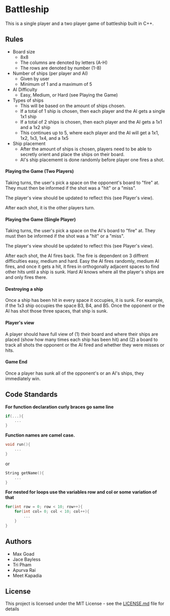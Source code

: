 
# Battleship

This is a single player and a two player game of battleship built in C++.

## Rules
-   Board size
    -   8x8
    -   The columns are denoted by letters (A-H)
    -   The rows are denoted by number (1-8)
-   Number of ships (per player and AI)
    -   Given by user
    -   Minimum of 1 and a maximum of 5
-   AI Difficulty    
    -   Easy, Medium, or Hard (see Playing the Game)
-   Types of ships
    -   This will be based on the amount of ships chosen.
    -   If a total of 1 ship is chosen, then each player and the AI gets a single 1x1 ship
    -   If a total of 2 ships is chosen, then each player and the AI gets a 1x1 and a 1x2 ship
    -   This continues up to 5, where each player and the AI will get a 1x1, 1x2, 1x3, 1x4, and a 1x5
-   Ship placement
    -   After the amount of ships is chosen, players need to be able to secretly orient and place the ships on their board.
    -   AI's ship placememt is done randomly before player one fires a shot.

#### Playing the Game (Two Players)

Taking turns, the user's pick a space on the opponent's board to "fire" at. They must then be informed if the shot was a "hit" or a "miss".

The player's view should be updated to reflect this (see Player's view).

After each shot, it is the other players turn.

#### Playing the Game (Single Player)

Taking turns, the user's pick a space on the AI's board to "fire" at. They must then be informed if the shot was a "hit" or a "miss".

The player's view should be updated to reflect this (see Player's view).

After each shot, the AI fires back. The fire is dependent on 3 diffrent difficulties easy, medium and hard. Easy the AI fires randomly, medium AI fires, and once it gets a hit, it fires in orthogonally adjacent spaces to find other hits until a ship is sunk. Hard AI knows where all the player's ships are and only fires there. 

#### Destroying a ship

Once a ship has been hit in every space it occupies, it is sunk. For example, if the 1x3 ship occupies the space B3, B4, and B5. Once the opponent or the AI has shot those three spaces, that ship is sunk.

#### Player's view

A player should have full view of (1) their board and where their ships are placed (show how many times each ship has been hit) and (2) a board to track all shots the opponent or the AI fired and whether they were misses or hits.

#### Game End

Once a player has sunk all of the opponent's or an AI's ships, they immediately win.

## Code Standards

**For function declaration curly braces go same line**
``` c++
if(...){
	...
}
```
**Function names are camel case.**
``` c++
void run(){
	...
}
```
or 
``` c++
String getName(){
	...
}
```
**For nested for loops use the variables row and col or some variation of that**
``` c++
for(int row = 0; row < 10; row++){
	for(int col= 0; col < 10; col++){
		...
	}
}
```
## Authors
* Max Goad
* Jace Bayless
* Tri Pham
* Apurva Rai
* Meet Kapadia

## License

This project is licensed under the MIT License - see the [LICENSE.md](LICENSE.md) file for details
